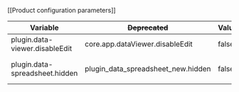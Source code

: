 [[Product configuration parameters]]

| Variable                       | ~~Deprecated~~                     | Value | Description               |
|--------------------------------|------------------------------------|-------|---------------------------|
| plugin.data-viewer.disableEdit | core.app.dataViewer.disableEdit    | false | Disables editing          |
| plugin.data-spreadsheet.hidden | plugin_data_spreadsheet_new.hidden | false | Hides data editor from ui |